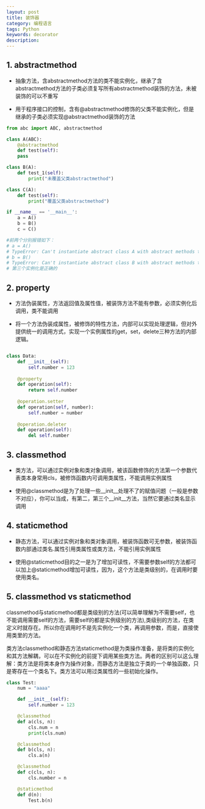 ```yaml
---
layout: post
title: 装饰器
category: 编程语言
tags: Python
keywords: decorator
description:
---
```


## 1. abstractmethod

- 抽象方法，含abstractmethod方法的类不能实例化，继承了含abstractmethod方法的子类必须复写所有abstractmethod装饰的方法，未被装饰的可以不重写

- 用于程序接口的控制，含有@abstractmethod修饰的父类不能实例化，但是继承的子类必须实现@abstractmethod装饰的方法

```python
from abc import ABC, abstractmethod

class A(ABC):
    @abstractmethod
    def test(self):
    pass

class B(A):
    def test_1(self):
        print("未覆盖父类abstractmethod")

class C(A):
    def test(self):
        print("覆盖父类abstractmethod")

if __name__ == '__main__':
    a = A()
    b = B()
    c = C()

#前两个分别报错如下：
# a = A()
# TypeError: Can't instantiate abstract class A with abstract methods test
# b = B()
# TypeError: Can't instantiate abstract class B with abstract methods test
# 第三个实例化是正确的
```

## 2. property

- 方法伪装属性，方法返回值及属性值，被装饰方法不能有参数，必须实例化后调用，类不能调用

- 将一个方法伪装成属性，被修饰的特性方法，内部可以实现处理逻辑，但对外提供统一的调用方式，实现一个实例属性的get，set，delete三种方法的内部逻辑。

```python

class Data:
    def __init__(self):
        self.number = 123
 
    @property
    def operation(self):
        return self.number
 
    @operation.setter
    def operation(self, number):
        self.number = number
 
    @operation.deleter
    def operation(self):
        del self.number
```

## 3. classmethod

- 类方法，可以通过实例对象和类对象调用，被该函数修饰的方法第一个参数代表类本身常用cls，被修饰函数内可调用类属性，不能调用实例属性

- 使用@classmethod是为了处理一些__init__处理不了的赋值问题（一般是参数不对应），你可以当成，有第二，第三个__init__方法，当然它要通过类名显示调用

## 4. staticmethod

- 静态方法，可以通过实例对象和类对象调用，被装饰函数可无参数，被装饰函数内部通过类名.属性引用类属性或类方法，不能引用实例属性

- 使用@staticmethod目的之一是为了增加可读性，不需要参数self的方法都可以加上@staticmethod增加可读性，因为，这个方法是类级别的，在调用时要使用类名。

## 5. classmethod vs staticmethod

classmethod与staticmethod都是类级别的方法(可以简单理解为不需要self，也不能调用需要self的方法，需要self的都是实例级别的方法),类级别的方法，在类定义时就存在。所以你在调用时不是先实例化一个类，再调用参数，而是，直接使用类里的方法。

类方法classmethod和静态方法staticmethod是为类操作准备，是将类的实例化和其方法解耦，可以在不实例化的前提下调用某些类方法。两者的区别可以这么理解：类方法是将类本身作为操作对象，而静态方法是独立于类的一个单独函数，只是寄存在一个类名下。类方法可以用过类属性的一些初始化操作。

```python
class Test:
    num = "aaaa"

    def __init__(self):
        self.number = 123

    @classmethod
    def a(cls, n):
        cls.num = n
        print(cls.num)

    @classmethod
    def b(cls, n):
        cls.a(n)

    @classmethod
    def c(cls, n):
        cls.number = n

    @staticmethod
    def d(n):
        Test.b(n)
```
